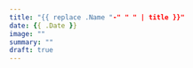 ```yaml
---
title: "{{ replace .Name "-" " " | title }}"
date: {{ .Date }}
image: ""
summary: ""
draft: true
---
```

